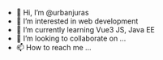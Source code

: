 - 👋 Hi, I’m @urbanjuras
- 👀 I’m interested in web development
- 🌱 I’m currently learning Vue3 JS, Java EE
- 💞️ I’m looking to collaborate on ...
- 📫 How to reach me ...

<!---
urbanjuras/urbanjuras is a ✨ special ✨ repository because its `README.md` (this file) appears on your GitHub profile.
You can click the Preview link to take a look at your changes.
--->
